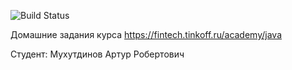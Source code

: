 ![Build Status](https://github.com/CatOrLeader/Tinkoff_Java_Backend/build.yml/badge.svg)

Домашние задания курса https://fintech.tinkoff.ru/academy/java

Студент: Мухутдинов Артур Робертович
